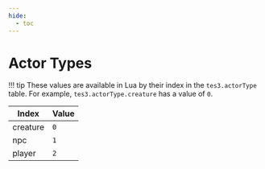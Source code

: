 ```yaml
---
hide:
  - toc
---
```


# Actor Types

!!! tip
	These values are available in Lua by their index in the `tes3.actorType` table. For example, `tes3.actorType.creature` has a value of `0`.

Index    | Value
-------- | -----
creature | `0`
npc      | `1`
player   | `2`
